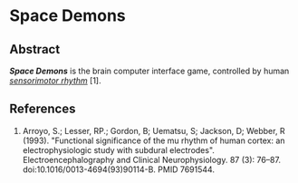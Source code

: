 # Space Demons 

## Abstract

***Space Demons*** is the brain computer interface game, controlled
by human [*sensorimotor rhythm*](https://www.sciencedirect.com/science/article/pii/001346949390114B?via%3Dihub) [1].

## References

1. Arroyo, S.; Lesser, RP.; Gordon, B; Uematsu, S; Jackson,
 D; Webber, R (1993). "Functional significance of the mu 
 rhythm of human cortex: an electrophysiologic study with 
 subdural electrodes". Electroencephalography and Clinical 
 Neurophysiology. 87 (3): 76–87. doi:10.1016/0013-4694(93)90114-B. PMID 7691544. 